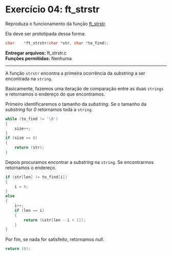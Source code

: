 # Exercício 04: ft_strstr

Reproduza o funcionamento da função [ft_strstr](https://man7.org/linux/man-pages/man3/strstr.3.html).

Ela deve ser prototipada dessa forma:

```c
char    *ft_strstr(char *str, char *to_find);
```

**Entregar arquivos:** ft_strstr.c<br>
**Funções permitidas:** Nenhuma

---

A função `strstr` encontra a primeira ocorrência da _substring_ a ser encontrada na `string`.

Basicamente, fazemos uma iteração de comparação entre as duas `strings` e retornamos o endereço do que encontramos.

Primeiro identificaremos o tamanho da _substring_. Se o tamanho da _substring_ for _0_ retornamos toda a `string`.

```c
while (to_find != '\0')
{
    size++;
}
if (size == 0)
{
    return (str);
}
```

Depois procuramos encontrar a _substring_ na `string`. Se encontrarmos retornamos o endereço.

```c
if (str[len] != to_find[i])
{
    i = 0;
}
else
{
    i++;
    if (len == i)
    {
        return (&str[len - i + 1]);
    }
}
```

Por fim, se nada for satisfeito, retornamos _null_.

```c
return (0);
```
